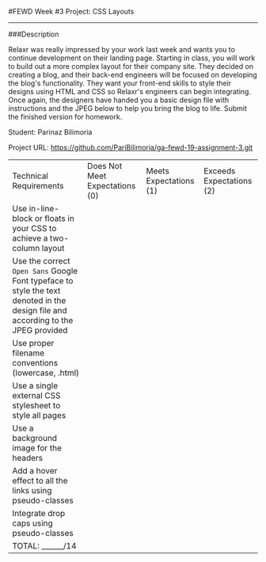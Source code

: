 #FEWD Week #3 Project: CSS Layouts

---


###Description


Relaxr was really impressed by your work last week and wants you to continue development on their landing page. Starting in class, you will work to build out a more complex layout for their company site. They decided on creating a blog, and their back-end engineers will be focused on developing the blog's functionality. They want your front-end skills to style their designs using HTML and CSS so Relaxr's engineers can begin integrating. Once again, the designers have handed you a basic design file with instructions and the JPEG below to help you bring the blog to life. Submit the finished version for homework.

Student: Parinaz Bilimoria

Project URL: https://github.com/PariBilimoria/ga-fewd-19-assignment-3.git


|                                                                                                                                      |                                |                        |                          |
|--------------------------------------------------------------------------------------------------------------------------------------|--------------------------------|------------------------|--------------------------|
| Technical Requirements                                                                                                               | Does Not Meet Expectations (0) | Meets Expectations (1) | Exceeds Expectations (2) |
| Use in-line-block or floats in your CSS to achieve a two-column layout                                                               |                                |                        |                          |
| Use the correct ```Open Sans``` Google Font typeface to style the text denoted in the design file and according to the JPEG provided |                                |                        |                          |
| Use proper filename conventions (lowercase, .html)                                                                                   |                                |                        |                          |
| Use a single external CSS stylesheet to style all pages                                                                              |                                |                        |                          |
| Use a background image for the headers                                                                                               |                                |                        |                          |
| Add a hover effect to all the links using pseudo-classes                                                                             |                                |                        |                          |
| Integrate drop caps using pseudo-classes                                                                                             |                                |                        |                          |
| TOTAL: ______/14                                                                                                                     |                                |                        |                          |
